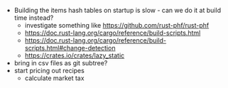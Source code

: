 - Building the items hash tables on startup is slow - can we do it at build time instead?
  - investigate something like https://github.com/rust-phf/rust-phf
  - https://doc.rust-lang.org/cargo/reference/build-scripts.html
  - https://doc.rust-lang.org/cargo/reference/build-scripts.html#change-detection
  - https://crates.io/crates/lazy_static
- bring in csv files as git subtree?
- start pricing out recipes
  - calculate market tax

